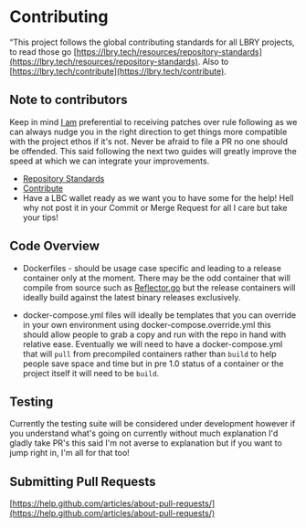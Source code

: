 # Contributing
“This project follows the global contributing standards for all LBRY projects, to read those go [https://lbry.tech/resources/repository-standards](https://lbry.tech/resources/repository-standards). Also to [https://lbry.tech/contribute](https://lbry.tech/contribute).


## Note to contributors
Keep in mind [I am](https://github.com/leopere/) preferential to receiving patches over rule following as we can always nudge you in the right direction to get things more compatible with the project ethos if it's not.  Never be afraid to file a PR no one should be offended.  This said following the next two guides will greatly improve the speed at which we can integrate your improvements.
* [Repository Standards]( https://lbry.tech/resources/repository-standards)
* [Contribute](https://lbry.tech/contribute)
* Have a LBC wallet ready as we want you to have some for the help! Hell why not post it in your Commit or Merge Request for all I care but take your tips!

## Code Overview
* Dockerfiles - should be usage case specific and leading to a release container only at the moment.  There may be the odd container that will compile from source such as [Reflector.go](/Reflector.go/README.md) but the release containers will ideally build against the latest binary releases exclusively.

* docker-compose.yml files will ideally be templates that you can override in your own environment using docker-compose.override.yml this should allow people to grab a copy and run with the repo in hand with relative ease.  Eventually we will need to have a docker-compose.yml that will `pull` from precompiled containers rather than `build` to help people save space and time but in pre 1.0 status of a container or the project itself it will need to be `build`.

## Testing
Currently the testing suite will be considered under development however if you understand what's going on currently without much explanation I'd gladly take PR's this said I'm not averse to explanation but if you want to jump right in, I'm all for that too!

## Submitting Pull Requests
[https://help.github.com/articles/about-pull-requests/](https://help.github.com/articles/about-pull-requests/)
